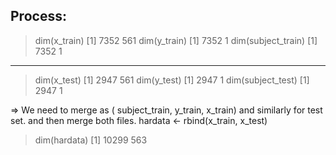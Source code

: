 Process:
-------
> dim(x_train)
[1] 7352  561
> dim(y_train)
[1] 7352    1
> dim(subject_train)
[1] 7352    1
---------------------
> dim(x_test)
[1] 2947  561
> dim(y_test)
[1] 2947    1
> dim(subject_test)
[1] 2947    1


=> We need to merge as ( subject_train, y_train, x_train) and similarly for test set. and then merge both files.
hardata <- rbind(x_train, x_test)
> dim(hardata)
[1] 10299   563
